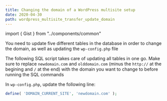```yaml
---
title: Changing the domain of a WordPress multisite setup
date: 2020-04-30
path: wordpress_multisite_transfer_update_domain
---
```


import { Gist } from "../components/common"

You need to update five different tables in the database in order to change the domain, as well as updating the `wp-config.php` file

The following SQL script takes care of updating all tables in one go. Make sure to replace `newdomain.com` and `olddomain.com` (minus the `http://` at the begining and `/` at the end) with the domain you want to change to before running the SQL commands

In `wp-config.php`, update the following line:

```php
define( 'DOMAIN_CURRENT_SITE', 'newdomain.com' );
```

<Gist id="98a0c31bb9fc3fff27de00cf4c172c8d" file="updateDomain.sql"/>
